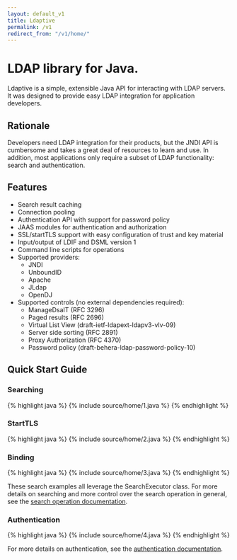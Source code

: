```yaml
---
layout: default_v1
title: Ldaptive
permalink: /v1
redirect_from: "/v1/home/"
---
```


# LDAP library for Java.
Ldaptive is a simple, extensible Java API for interacting with LDAP servers. It was designed to provide easy LDAP integration for application developers.

## Rationale
Developers need LDAP integration for their products, but the JNDI API is cumbersome and takes a great deal of resources to learn and use. In addition, most applications only require a subset of LDAP functionality: search and authentication.

## Features
* Search result caching
* Connection pooling
* Authentication API with support for password policy
* JAAS modules for authentication and authorization
* SSL/startTLS support with easy configuration of trust and key material
* Input/output of LDIF and DSML version 1
* Command line scripts for operations
* Supported providers:
  * JNDI
  * UnboundID
  * Apache
  * JLdap
  * OpenDJ
* Supported controls (no external dependencies required):
  * ManageDsaIT (RFC 3296)
  * Paged results (RFC 2696)
  * Virtual List View (draft-ietf-ldapext-ldapv3-vlv-09)
  * Server side sorting (RFC 2891)
  * Proxy Authorization (RFC 4370)
  * Password policy (draft-behera-ldap-password-policy-10)

## Quick Start Guide

### Searching
{% highlight java %}
{% include source/home/1.java %}
{% endhighlight %}

### StartTLS
{% highlight java %}
{% include source/home/2.java %}
{% endhighlight %}

### Binding
{% highlight java %}
{% include source/home/3.java %}
{% endhighlight %}

These search examples all leverage the SearchExecutor class. For more details on searching and more control over the search operation in general, see the [search operation documentation](docs/guide/operations/search.html).

### Authentication
{% highlight java %}
{% include source/home/4.java %}
{% endhighlight %}

For more details on authentication, see the [authentication documentation](docs/guide/authentication.html).

